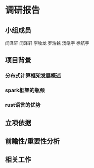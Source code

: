 # 调研报告

## 小组成员

闫泽轩 闫泽轩 李牧龙 罗浩铭 汤皓宇 徐航宇

## 项目背景

<!-- 一段文字引入 -->

### 分布式计算框架发展概述

<!-- 偏批处理mapreduce，spark等 -->
<!-- 偏流处理flink，storm等 -->

### spark框架的瓶颈

<!-- 讲述为什么选择spark -->

### rust语言的优势

<!-- rust语言的优势 -->

## 立项依据

<!-- 查找相关论文 -->

## 前瞻性/重要性分析

<!-- 做相关分析 -->

## 相关工作

<!-- 需要填一些内容 -->
